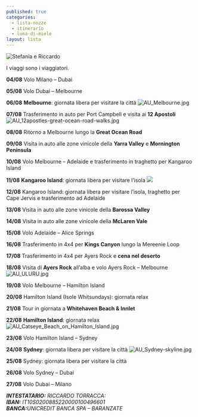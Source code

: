 ```yaml
---
published: true
categories:
  - lista-nozze
  - itinerario
  - luna-di-miele
layout: lista
---
```

![Stefania e Riccardo]({{site.baseurl}}/images/stefania%26riccard.JPG)


<div class="citazione">
I viaggi sono i viaggiatori.
</div>

**04/08**	Volo Milano – Dubai

**05/08**	Volo Dubai – Melbourne
                        
**06/08**	**Melbourne**: giornata libera per visitare la città
![AU_Melbourne.jpg]({{site.baseurl}}/images/AU_Melbourne.jpg)

**07/08**	Trasferimento in auto per Port Campbell e visita ai **12 Apostoli**
![AU_12apostles-great-ocean-road-walks.jpg]({{site.baseurl}}/images/AU_12apostles-great-ocean-road-walks.jpg)

**08/08**	Ritorno a Melbourne lungo la **Great Ocean Road**

**09/08**	Visita in auto alle zone vinicole della **Yarra Valley** e **Mornington Peninsula**

**10/08**	Volo Melbourne – Adelaide e trasferimento in traghetto per Kangaroo Island

**11/08**	**Kangaroo Island**: giornata libera per visitare l’isola
![]({{site.baseurl}}/images/AU_kangaroo%20island2.jpg)

**12/08**	Kangaroo Island: giornata libera per visitare l’isola, traghetto per Cape Jervis e trasferimento ad Adelaide

**13/08**	Visita in auto alle zone vinicole della **Barossa Valley** 

**14/08**	Visita in auto alle zone vinicole della **McLaren Vale**

**15/08**	Volo Adelaide – Alice Springs

**16/08**	Trasferimento in 4x4 per **Kings Canyon** lungo la Mereenie Loop

**17/08**	Trasferimento in 4x4 per Ayers Rock e **cena nel deserto**

**18/08**	Visita di **Ayers Rock** all’alba e volo Ayers Rock – Melbourne
![AU_ULURU.jpg]({{site.baseurl}}/images/AU_ULURU.jpg)
            
**19/08**	Volo Melbourne – Hamilton Island

**20/08**	Hamilton Island (Isole Whitsundays): giornata relax

**21/08**	Tour in giornata a **Whitehaven Beach & Innlet**

**22/08**	**Hamilton Island**: giornata relax
![AU_Catseye_Beach_on_Hamilton_Island.jpg]({{site.baseurl}}/images/AU_Catseye_Beach_on_Hamilton_Island.jpg)

**23/08**	Volo Hamilton Island – Sydney

**24/08**	**Sydney**: giornata libera per visitare la città
![AU_Sydney-skyline.jpg]({{site.baseurl}}/images/AU_Sydney-skyline.jpg)

**25/08**	Sydney: giornata libera per visitare la città

**26/08**	Volo Sydney – Dubai

**27/08**	Volo Dubai – Milano


<address>
<strong>INTESTATARIO:</strong> RICCARDO TORRACCA:<br/>
<strong>IBAN:</strong> IT10S0200885220000100496601<br/>
<strong>BANCA:</strong>UNICREDIT BANCA SPA – BARANZATE<br/>
</address>
